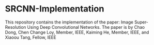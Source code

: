  # SRCNN-Implementation
This repository contains the implementation of the paper: Image Super-Resolution Using Deep Convolutional Networks. 
The paper is by Chao Dong, Chen Change Loy, Member, IEEE, Kaiming He, Member, IEEE, and Xiaoou Tang, Fellow, IEEE
